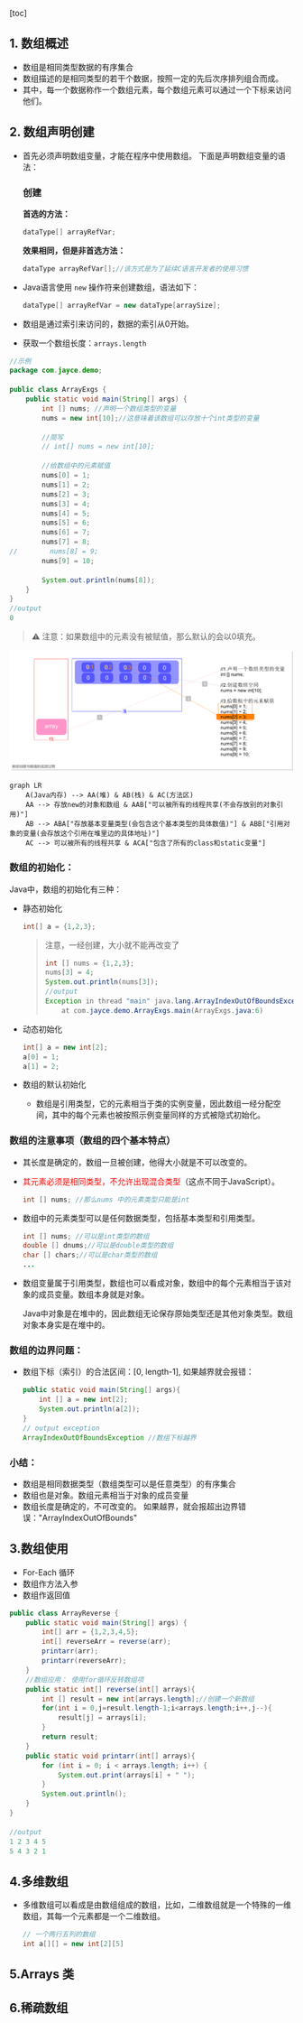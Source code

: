 [toc]

## 1. 数组概述

- 数组是相同类型数据的有序集合
- 数组描述的是相同类型的若干个数据，按照一定的先后次序排列组合而成。
- 其中，每一个数据称作一个数组元素，每个数组元素可以通过一个下标来访问他们。



## 2. 数组声明创建

- 首先必须声明数组变量，才能在程序中使用数组。 下面是声明数组变量的语法：

  

  ### 创建

  **首选的方法：**

  ```java
  dataType[] arrayRefVar;
  ```

  **效果相同，但是非首选方法：**

  ```java
  dataType arrayRefVar[];//该方式是为了延续C语言开发者的使用习惯     
  ```

- Java语言使用 `new` 操作符来创建数组，语法如下：

  ```java
  dataType[] arrayRefVar = new dataType[arraySize];
  ```

- 数组是通过索引来访问的，数据的索引从0开始。

- 获取一个数组长度：`arrays.length`

```java
//示例
package com.jayce.demo;

public class ArrayExgs {
    public static void main(String[] args) {
        int [] nums; //声明一个数组类型的变量
        nums = new int[10];//这意味着该数组可以存放十个int类型的变量
		
        //简写
        // int[] nums = new int[10];
        
        //给数组中的元素赋值
        nums[0] = 1;
        nums[1] = 2;
        nums[2] = 3;
        nums[3] = 4;
        nums[4] = 5;
        nums[5] = 6;
        nums[6] = 7;
        nums[7] = 8;
//        nums[8] = 9;
        nums[9] = 10;

        System.out.println(nums[8]);
    }
}
//output
0
```

> :warning: 注意：如果数组中的元素没有被赋值，那么默认的会以0填充。

![image-20210630222151665](12_数组.assets/image-20210630222151665.png)

```mermaid
graph LR
	A(Java内存) --> AA(堆) & AB(栈) & AC(方法区)
	AA --> 存放new的对象和数组 & AAB["可以被所有的线程共享(不会存放别的对象引用)"]
	AB --> ABA["存放基本变量类型(会包含这个基本类型的具体数值)"] & ABB["引用对象的变量(会存放这个引用在堆里边的具体地址)"]
	AC --> 可以被所有的线程共享 & ACA["包含了所有的class和static变量"]
```



### **数组的初始化：**

Java中，数组的初始化有三种：

- 静态初始化

  ```java
  int[] a = {1,2,3};
  ```

  > 注意，一经创建，大小就不能再改变了
  >
  > ```java
  > int [] nums = {1,2,3};
  > nums[3] = 4;
  > System.out.println(nums[3]);
  > //output
  > Exception in thread "main" java.lang.ArrayIndexOutOfBoundsException: 3
  > 	at com.jayce.demo.ArrayExgs.main(ArrayExgs.java:6)
  > ```

- 动态初始化

  ```java
  int[] a = new int[2];
  a[0] = 1;
  a[1] = 2;
  ```

- 数组的默认初始化

  - 数组是引用类型，它的元素相当于类的实例变量，因此数组一经分配空间，其中的每个元素也被按照示例变量同样的方式被隐式初始化。

### **数组的注意事项（数组的四个基本特点）**

- 其长度是确定的，数组一旦被创建，他得大小就是不可以改变的。

- <span style="color:red">其元素必须是相同类型，不允许出现混合类型</span>（这点不同于JavaScript）。

  ```java
  int [] nums; //那么nums 中的元素类型只能是int
  ```

- 数组中的元素类型可以是任何数据类型，包括基本类型和引用类型。 

  ```java
  int [] nums; //可以是int类型的数组
  double [] dnums;//可以是double类型的数组
  char [] chars;//可以是char类型的数组
  ...
  ```

- 数组变量属于引用类型，数组也可以看成对象，数组中的每个元素相当于该对象的成员变量。数组本身就是对象。

  Java中对象是在堆中的，因此数组无论保存原始类型还是其他对象类型。数组对象本身实是在堆中的。



### **数组的边界问题：**

- 数组下标（索引）的合法区间：[0, length-1], 如果越界就会报错：

  ```java
  public static void main(String[] args){
      int [] a = new int[2];
      System.out.println(a[2]);
  }
  // output exception
  ArrayIndexOutOfBoundsException //数组下标越界
  ```



### **小结：**

- 数组是相同数据类型（数组类型可以是任意类型）的有序集合
- 数组也是对象。数组元素相当于对象的成员变量
- 数组长度是确定的，不可改变的。 如果越界，就会报超出边界错误："ArrayIndexOutOfBounds"



## 3.数组使用

- For-Each 循环
- 数组作方法入参
- 数组作返回值

 ```java
 public class ArrayReverse {
     public static void main(String[] args) {
         int[] arr = {1,2,3,4,5};
         int[] reverseArr = reverse(arr);
         printarr(arr);
         printarr(reverseArr);
     }
     //数组应用： 使用for循环反转数组项
     public static int[] reverse(int[] arrays){
         int [] result = new int[arrays.length];//创建一个新数组
         for(int i = 0,j=result.length-1;i<arrays.length;i++,j--){
             result[j] = arrays[i];
         }
         return result;
     }
     public static void printarr(int[] arrays){
         for (int i = 0; i < arrays.length; i++) {
             System.out.print(arrays[i] + " ");
         }
         System.out.println();
     }
 }
 
 //output
 1 2 3 4 5 
 5 4 3 2 1 
 ```



## 4.多维数组

- 多维数组可以看成是由数组组成的数组，比如，二维数组就是一个特殊的一维数组，其每一个元素都是一个二维数组。

  ```java
  // 一个两行五列的数组
  int a[][] = new int[2][5]
  ```

  

## 5.Arrays 类



## 6.稀疏数组





